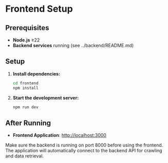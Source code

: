 # Frontend Setup

## Prerequisites

- **Node.js** ≥22
- **Backend services** running (see ../backend/README.md)

## Setup

1. **Install dependencies:**
   ```bash
   cd frontend
   npm install
   ```

2. **Start the development server:**
   ```bash
   npm run dev
   ```

## After Running

- **Frontend Application**: [http://localhost:3000](http://localhost:3000)

Make sure the backend is running on port 8000 before using the frontend. The application will automatically connect to the backend API for crawling and data retrieval.